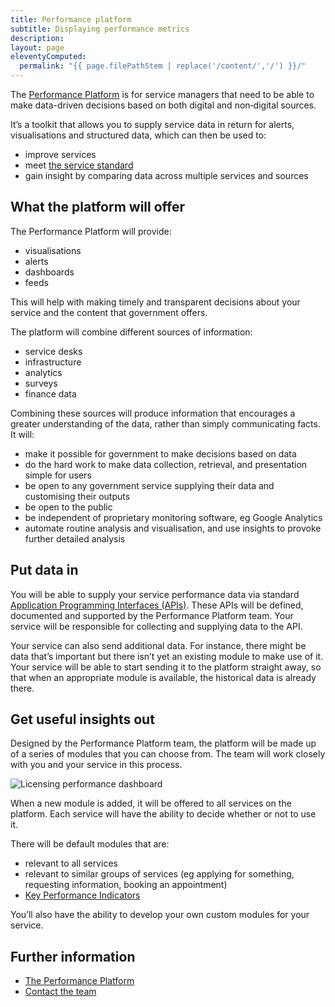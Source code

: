 ```yaml
---
title: Performance platform
subtitle: Displaying performance metrics
description:
layout: page
eleventyComputed:
  permalink: "{{ page.filePathStem | replace('/content/','/') }}/"
---
```


The [Performance Platform](https://www.gov.uk/performance) is for service managers that need to be able to make data-driven decisions based on both digital and non‑digital sources.

It’s a toolkit that allows you to supply service data in return for alerts, visualisations and structured data, which can then be used to:

- improve services
- meet [the service standard](/version-1/)
- gain insight by comparing data across multiple services and sources

## What the platform will offer

The Performance Platform will provide:

- visualisations
- alerts
- dashboards
- feeds

This will help with making timely and transparent decisions about your service and the content that government offers.

The platform will combine different sources of information:

- service desks
- infrastructure
- analytics
- surveys
- finance data

Combining these sources will produce information that encourages a greater understanding of the data, rather than simply communicating facts. It will:

- make it possible for government to make decisions based on data
- do the hard work to make data collection, retrieval, and presentation simple for users
- be open to any government service supplying their data and customising their outputs
- be open to the public
- be independent of proprietary monitoring software, eg Google Analytics
- automate routine analysis and visualisation, and use insights to provoke further detailed analysis

## Put data in

You will be able to supply your service performance data via standard [Application Programming Interfaces (APIs)](https://web.archive.org/web/20150324140431/http://techterms.com/definition/api). These APIs will be defined, documented and supported by the Performance Platform team. Your service will be responsible for collecting and supplying data to the API.

Your service can also send additional data. For instance, there might be data that’s important but there isn’t yet an existing module to make use of it. Your service will be able to start sending it to the platform straight away, so that when an appropriate module is available, the historical data is already there.

## Get useful insights out

Designed by the Performance Platform team, the platform will be made up of a series of modules that you can choose from. The team will work closely with you and your service in this process.

![Licensing performance dashboard](/assets/content/version-1/guides/images/licensing.png)

When a new module is added, it will be offered to all services on the platform. Each service will have the ability to decide whether or not to use it.

There will be default modules that are:

- relevant to all services
- relevant to similar groups of services (eg applying for something, requesting information, booking an appointment)
- [Key Performance Indicators](/version-1/guides/measurement/)

You’ll also have the ability to develop your own custom modules for your service.

## Further information

- [The Performance Platform](https://www.gov.uk/performance)
- [Contact the team](mailto:performance@digital.cabinet-office.gov.uk)
